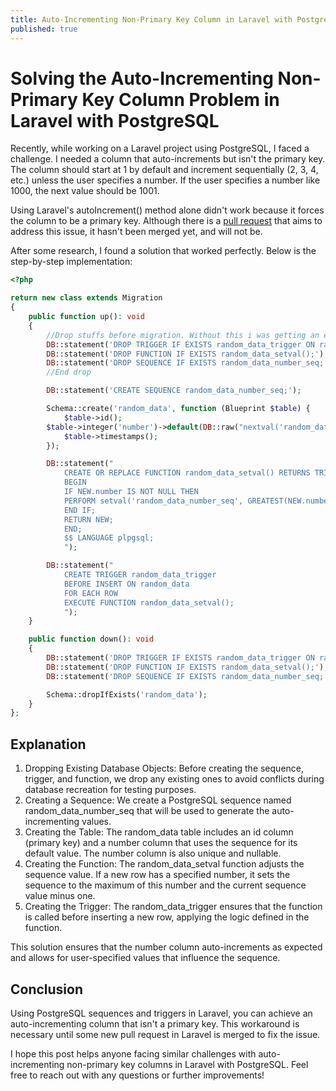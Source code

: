 ```yaml
---
title: Auto-Incrementing Non-Primary Key Column in Laravel with PostgreSQL
published: true
---
```



# Solving the Auto-Incrementing Non-Primary Key Column Problem in Laravel with PostgreSQL


Recently, while working on a Laravel project using PostgreSQL, I faced a challenge. I needed a column that auto-increments but isn't the primary key. The column should start at 1 by default and increment sequentially (2, 3, 4, etc.) unless the user specifies a number. If the user specifies a number like 1000, the next value should be 1001.

Using Laravel's autoIncrement() method alone didn't work because it forces the column to be a primary key. Although there is a [pull request](https://github.com/laravel/framework/pull/50155) that aims to address this issue, it hasn't been merged yet, and will not be.

After some research, I found a solution that worked perfectly. Below is the step-by-step implementation:

```php
<?php

return new class extends Migration
{
    public function up(): void
    {
        //Drop stuffs before migration. Without this i was getting an error when recreating database for tests porposes.
        DB::statement('DROP TRIGGER IF EXISTS random_data_trigger ON random_data;');
        DB::statement('DROP FUNCTION IF EXISTS random_data_setval();');
        DB::statement('DROP SEQUENCE IF EXISTS random_data_number_seq;');
        //End drop

        DB::statement('CREATE SEQUENCE random_data_number_seq;');

        Schema::create('random_data', function (Blueprint $table) {
            $table->id();
        $table->integer('number')->default(DB::raw("nextval('random_data_number_seq')"))->nullable()->unique();
            $table->timestamps();
        });

        DB::statement("
            CREATE OR REPLACE FUNCTION random_data_setval() RETURNS TRIGGER AS $$
            BEGIN
            IF NEW.number IS NOT NULL THEN
            PERFORM setval('random_data_number_seq', GREATEST(NEW.number, nextval('random_data_number_seq') - 1));
            END IF;
            RETURN NEW;
            END;
            $$ LANGUAGE plpgsql;
            ");

        DB::statement("
            CREATE TRIGGER random_data_trigger
            BEFORE INSERT ON random_data
            FOR EACH ROW
            EXECUTE FUNCTION random_data_setval();
            ");
    }

    public function down(): void
    {
        DB::statement('DROP TRIGGER IF EXISTS random_data_trigger ON random_data;');
        DB::statement('DROP FUNCTION IF EXISTS random_data_setval();');
        DB::statement('DROP SEQUENCE IF EXISTS random_data_number_seq;');

        Schema::dropIfExists('random_data');
    }
};
```


## Explanation

1. Dropping Existing Database Objects: Before creating the sequence, trigger, and function, we drop any existing ones to avoid conflicts during database recreation for testing purposes.
2. Creating a Sequence: We create a PostgreSQL sequence named random_data_number_seq that will be used to generate the auto-incrementing values.
3. Creating the Table: The random_data table includes an id column (primary key) and a number column that uses the sequence for its default value. The number column is also unique and nullable.
4. Creating the Function: The random_data_setval function adjusts the sequence value. If a new row has a specified number, it sets the sequence to the maximum of this number and the current sequence value minus one.
5. Creating the Trigger: The random_data_trigger ensures that the function is called before inserting a new row, applying the logic defined in the function.

This solution ensures that the number column auto-increments as expected and allows for user-specified values that influence the sequence.


## Conclusion


Using PostgreSQL sequences and triggers in Laravel, you can achieve an auto-incrementing column that isn't a primary key. This workaround is necessary until some new pull request in Laravel is merged to fix the issue.

I hope this post helps anyone facing similar challenges with auto-incrementing non-primary key columns in Laravel with PostgreSQL. Feel free to reach out with any questions or further improvements!
